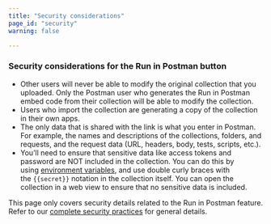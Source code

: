 ```yaml
---
title: "Security considerations"
page_id: "security"
warning: false

---
```


### Security considerations for the Run in Postman button

*   Other users will never be able to modify the original collection that you uploaded. Only the Postman user who generates the Run in Postman embed code from their collection will be able to modify the collection.
*   Users who import the collection are generating a copy of the collection in their own apps.
*   The only data that is shared with the link is what you enter in Postman. For example, the names and descriptions of the collections, folders, and requests, and the request data (URL, headers, body, tests, scripts, etc.).
*   You’ll need to ensure that sensitive data like access tokens and password are NOT included in the collection. You can do this by using [environment variables](https://learning.postman.com/docs/postman/environments_and_globals/variables/), and use double curly braces with the `{{secret}}` notation in the collection itself. You can open the collection in a web view to ensure that no sensitive data is included.

This page only covers security details related to the Run in Postman feature. Refer to our [complete security practices](https://www.postman.com/security) for general details.
